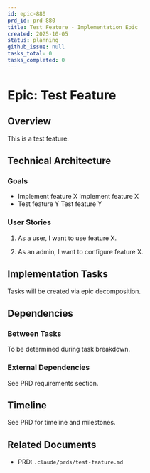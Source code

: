 ```yaml
---
id: epic-880
prd_id: prd-880
title: Test Feature - Implementation Epic
created: 2025-10-05
status: planning
github_issue: null
tasks_total: 0
tasks_completed: 0
---
```

# Epic: Test Feature

## Overview

This is a test feature.

## Technical Architecture

### Goals
- Implement feature X
Implement feature X
- Test feature Y
Test feature Y

### User Stories
1. As a user, I want to use feature X.

2. As an admin, I want to configure feature X.

## Implementation Tasks

Tasks will be created via epic decomposition.

## Dependencies

### Between Tasks
To be determined during task breakdown.

### External Dependencies
See PRD requirements section.

## Timeline

See PRD for timeline and milestones.

## Related Documents

- PRD: `.claude/prds/test-feature.md`
